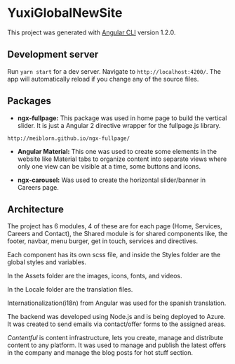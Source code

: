 # YuxiGlobalNewSite


This project was generated with [Angular CLI](https://github.com/angular/angular-cli) version 1.2.0.


## Development server

Run `yarn start` for a dev server. Navigate to `http://localhost:4200/`. The app will automatically reload if you change any of the source files.

## Packages
* **ngx-fullpage:** 
 This package was used in home page to build the 
 vertical slider. It is just a Angular 2 directive wrapper for the fullpage.js library.

`http://meiblorn.github.io/ngx-fullpage/`

* **Angular Material:** 
This one was used to create some elements in the website like Material tabs to organize content into separate views where only one view can be visible at a time, some buttons and icons.

* **ngx-carousel:**
Was used to create the horizontal slider/banner in Careers page.

## Architecture

The project has 6 modules, 4 of these are for each page (Home, Services, Careers and Contact), the Shared module is for shared components like, the footer, navbar, menu burger, get in touch, services and directives.

Each component has its own scss file, and inside the Styles folder are the global styles and variables.

In the Assets folder are the images, icons, fonts, and videos.

In the Locale folder are the translation files.

Internationalization(i18n) from Angular was used for the spanish translation.

The backend was developed using Node.js and is being deployed to Azure. It was created to send emails via contact/offer forms to the assigned areas.

_Contentful_ is content infrastructure, lets you create, manage and distribute content to any platform. It was used to manage and publish the latest offers in the company and manage the blog posts for hot stuff section.
